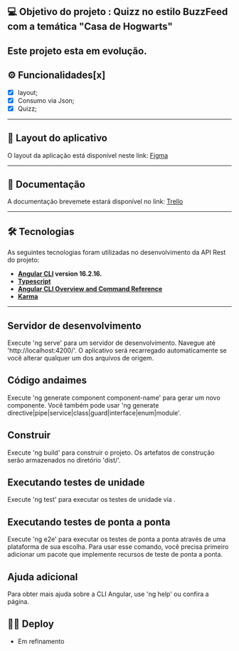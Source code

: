 ## 💻 Objetivo do projeto : Quizz no estilo BuzzFeed com a temática "Casa de Hogwarts" 

Este projeto esta em evolução.
---

## ⚙️ Funcionalidades[x]

- [x] layout;
- [x] Consumo via Json; 
- [x] Quizz;

---

## 🎨 Layout do aplicativo

O layout da aplicação está disponível neste link: <a href="#">Figma</a>

---

## 📄 Documentação

A documentação brevemete estará disponível no link: <a href="#">Trello</a>

---

## 🛠 Tecnologias

As seguintes tecnologias foram utilizadas no desenvolvimento da API Rest do projeto:

- **[Angular CLI](https://github.com/angular/angular-cli) version 16.2.16.**
- **[Typescript](https://www.typescriptlang.org/)**
- **[Angular CLI Overview and Command Reference](https://angular.io/cli)**
- **[Karma](https://karma-runner.github.io)**
---

## Servidor de desenvolvimento

Execute 'ng serve' para um servidor de desenvolvimento. Navegue até 'http://localhost:4200/'. O aplicativo será recarregado automaticamente se você alterar qualquer um dos arquivos de origem.

## Código andaimes

Execute 'ng generate component component-name' para gerar um novo componente. Você também pode usar 'ng generate directive|pipe|service|class|guard|interface|enum|module'.

## Construir

Execute 'ng build' para construir o projeto. Os artefatos de construção serão armazenados no diretório 'dist/'.

## Executando testes de unidade

Execute 'ng test' para executar os testes de unidade via .

## Executando testes de ponta a ponta

Execute 'ng e2e' para executar os testes de ponta a ponta através de uma plataforma de sua escolha. Para usar esse comando, você precisa primeiro adicionar um pacote que implemente recursos de teste de ponta a ponta.

## Ajuda adicional

Para obter mais ajuda sobre a CLI Angular, use 'ng help' ou confira a página.

## 👨‍🚀 Deploy
 - Em refinamento 
